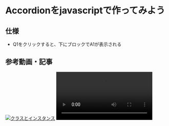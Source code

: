# Accordionをjavascriptで作ってみよう

## 仕様
 - Q1をクリックすると、下にブロックでA1が表示される

## 参考動画・記事
[![クラスとインスタンス](https://img.youtube.com/vi/t7hLDtK8MO4/0.jpg)](https://youtu.be/t7hLDtK8MO4?si=o5OHSjMNsmH0bHJB)
<video src="[動画の URL](https://youtu.be/t7hLDtK8MO4?si=o5OHSjMNsmH0bHJB)" controls="true"></video>



